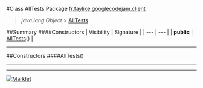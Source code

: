 #Class AllTests
Package [fr.faylixe.googlecodejam.client](README.md)<br>

> *java.lang.Object* > [AllTests](AllTests.md)





##Summary
####Constructors
| Visibility | Signature |
| --- | --- |
| **public** | [AllTests](#alltests)() |

---


##Constructors
####AllTests()
> 


---

---

[![Marklet](https://img.shields.io/badge/Generated%20by-Marklet-green.svg)](https://github.com/Faylixe/marklet)